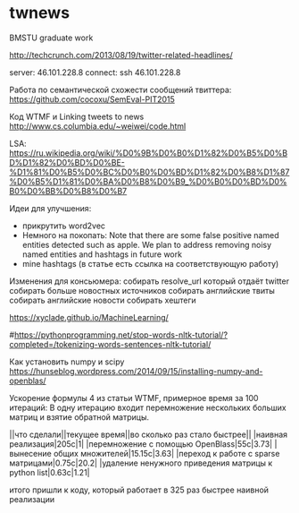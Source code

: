 # twnews
BMSTU graduate work

http://techcrunch.com/2013/08/19/twitter-related-headlines/

server: 46.101.228.8
connect: ssh 46.101.228.8

Работа по семантической схожести сообщений твиттера:
https://github.com/cocoxu/SemEval-PIT2015

Код WTMF и Linking tweets to news
http://www.cs.columbia.edu/~weiwei/code.html

LSA: https://ru.wikipedia.org/wiki/%D0%9B%D0%B0%D1%82%D0%B5%D0%BD%D1%82%D0%BD%D0%BE-%D1%81%D0%B5%D0%BC%D0%B0%D0%BD%D1%82%D0%B8%D1%87%D0%B5%D1%81%D0%BA%D0%B8%D0%B9_%D0%B0%D0%BD%D0%B0%D0%BB%D0%B8%D0%B7



Идеи для улучшения:
* прикрутить word2vec
* Немного на покопать: Note that there are some false positive named entities detected such as apple. We plan to address removing noisy named entities and hashtags in future work
* mine hashtags (в статье есть ссылка на соответствующую работу)


Изменения для консьюмера:
собирать resolve_url который отдаёт twitter
собирать больше новостных источников
собирать английские твиты
собирать английские новости
собирать хештеги


https://xyclade.github.io/MachineLearning/

#https://pythonprogramming.net/stop-words-nltk-tutorial/?completed=/tokenizing-words-sentences-nltk-tutorial/

Как установить numpy и scipy
https://hunseblog.wordpress.com/2014/09/15/installing-numpy-and-openblas/


Ускорение формулы 4 из статьи WTMF, примерное время за 100 итераций:
В одну итерацию входит перемножение нескольких больших матриц и взятие обратной матрицы.

||что сделали||текущее время||во сколько раз стало быстрее||
|наивная реализация|205с|1|
|перемножение с помощью OpenBlass|55с|3.73|
|вынесение общих множителей|15.15с|3.63|
|переход к работе с sparse матрицами|0.75с|20.2|
|удаление ненужного приведения матрицы к python list|0.63c|1.21|

итого пришли к коду, который работает в 325 раз быстрее наивной реализации
